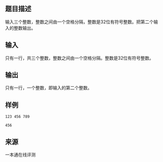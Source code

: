 ## 题目描述

输入三个整数，整数之间由一个空格分隔，整数是32位有符号整数。把第二个输入的整数输出。

## 输入

只有一行，共三个整数，整数之间由一个空格分隔。整数是32位有符号整数。

## 输出

只有一行，一个整数，即输入的第二个整数。

## 样例

```input1
123 456 789
```

```output1
456
```


 ## 来源

 一本通在线评测 